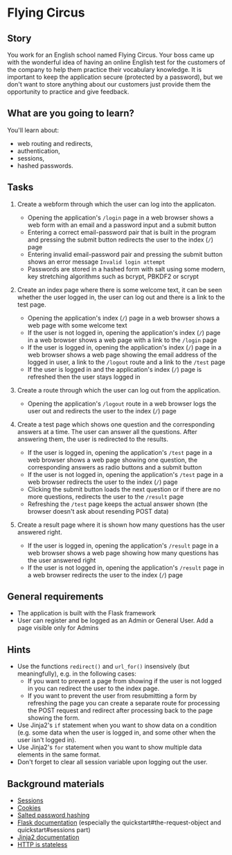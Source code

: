 # Flying Circus

## Story

You work for an English school named Flying Circus. Your boss came up with the
wonderful idea of having an online English test for the customers of the company
to help them practice their vocabulary knowledge. It is important to keep the
application secure (protected by a password), but we don't want to store anything
about our customers just provide them the opportunity to practice and give feedback.

## What are you going to learn?

You'll learn about:

- web routing and redirects,
- authentication,
- sessions,
- hashed passwords.

## Tasks

1. Create a webform through which the user can log into the applicaton.
    - Opening the application's `/login` page in a web browser shows a web form with an email and a password input and a submit button
    - Entering a correct email-password pair that is built in the program and pressing the submit button redirects the user to the index (`/`) page
    - Entering invalid email-password pair and pressing the submit button shows an error message `Invalid login attempt`
    - Passwords are stored in a hashed form with salt using some modern, key stretching algorithms such as bcrypt, PBKDF2 or scrypt

2. Create an index page where there is some welcome text, it can be seen whether the user logged in, the user can log out and there is a link to the test page.
    - Opening the application's index (`/`) page in a web browser shows a web page with some welcome text
    - If the user is not logged in, opening the application's index (`/`) page in a web browser shows a web page with a link to the `/login` page
    - If the user is logged in, opening the application's index (`/`) page in a web browser shows a web page showing the email address of the logged in user, a link to the `/logout` route and a link to the `/test` page
    - If the user is logged in and the application's index (`/`) page is refreshed then the user stays logged in

3. Create a route through which the user can log out from the application.
    - Opening the application's `/logout` route in a web browser logs the user out and redirects the user to the index (`/`) page

4. Create a test page which shows one question and the corresponding answers at a time. The user can answer all the questions. After answering them, the user is redirected to the results.
    - If the user is logged in, opening the application's `/test` page in a web browser shows a web page showing one question, the corresponding answers as radio buttons and a submit button
    - If the user is not logged in, opening the application's `/test` page in a web browser redirects the user to the index (`/`) page
    - Clicking the submit button loads the next question or if there are no more questions, redirects the user to the `/result` page
    - Refreshing the `/test` page keeps the actual answer shown (the browser doesn't ask about resending POST data)

5. Create a result page where it is shown how many questions has the user answered right.
    - If the user is logged in, opening the application's `/result` page in a web browser shows a web page showing how many questions has the user answered right
    - If the user is not logged in, opening the application's `/result` page in a web browser redirects the user to the index (`/`) page

## General requirements

- The application is built with the Flask framework
- User can register and be logged as an Admin or General User. Add a page visible only for Admins

## Hints

- Use the functions `redirect()` and `url_for()` insensively (but meaningfully),
  e.g. in the following cases:
  - If you want to prevent a page from showing if the user is not logged in
    you can redirect the user to the index page.
  - If you want to prevent the user from resubmitting a form by refreshing the page
    you can create a separate route for processing the POST request and redirect
    after processing back to the page showing the form.
- Use Jinja2's `if` statement when you want to show data on a condition (e.g.
  some data when the user is logged in, and some other when the user isn't logged in).
- Use Jinja2's `for` statement when you want to show multiple data elements in the same format.
- Don't forget to clear all session variable upon logging out the user.


## Background materials

- <i class="far fa-exclamation"></i> [Sessions](project/curriculum/materials/pages/web/authentication-sessions.md)
- <i class="far fa-book-open"></i> [Cookies](project/curriculum/materials/pages/web/authentication-cookies.md)
- <i class="far fa-exclamation"></i> [Salted password hashing](project/curriculum/materials/pages/web-security/salted-password-hashing.md)
- <i class="far fa-exclamation"></i> [Flask documentation](http://flask.palletsprojects.com/) (especially the quickstart#the-request-object and quickstart#sessions part)
- <i class="far fa-book-open"></i> [Jinja2 documentation](https://jinja.palletsprojects.com/en/2.10.x/templates/)
- <i class="far fa-book-open"></i> [HTTP is stateless](project/curriculum/materials/pages/web/authentication-http-stateless.md)
